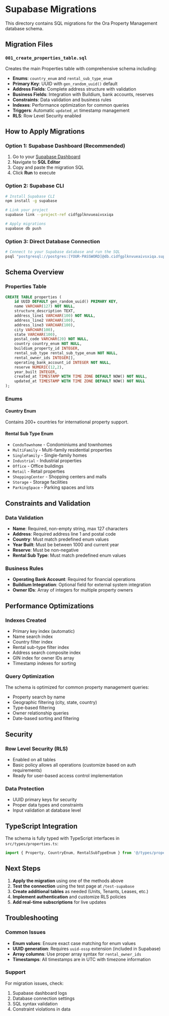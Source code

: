 # Supabase Migrations

This directory contains SQL migrations for the Ora Property Management database schema.

## Migration Files

### `001_create_properties_table.sql`

Creates the main Properties table with comprehensive schema including:

- **Enums**: `country_enum` and `rental_sub_type_enum`
- **Primary Key**: UUID with `gen_random_uuid()` default
- **Address Fields**: Complete address structure with validation
- **Business Fields**: Integration with Buildium, bank accounts, reserves
- **Constraints**: Data validation and business rules
- **Indexes**: Performance optimization for common queries
- **Triggers**: Automatic `updated_at` timestamp management
- **RLS**: Row Level Security enabled

## How to Apply Migrations

### Option 1: Supabase Dashboard (Recommended)

1. Go to your [Supabase Dashboard](https://supabase.com/dashboard/project/cidfgplknvueaivsxiqa)
2. Navigate to **SQL Editor**
3. Copy and paste the migration SQL
4. Click **Run** to execute

### Option 2: Supabase CLI

```bash
# Install Supabase CLI
npm install -g supabase

# Link your project
supabase link --project-ref cidfgplknvueaivsxiqa

# Apply migrations
supabase db push
```

### Option 3: Direct Database Connection

```bash
# Connect to your Supabase database and run the SQL
psql "postgresql://postgres:[YOUR-PASSWORD]@db.cidfgplknvueaivsxiqa.supabase.co:5432/postgres"
```

## Schema Overview

### Properties Table

```sql
CREATE TABLE properties (
    id UUID DEFAULT gen_random_uuid() PRIMARY KEY,
    name VARCHAR(127) NOT NULL,
    structure_description TEXT,
    address_line1 VARCHAR(100) NOT NULL,
    address_line2 VARCHAR(100),
    address_line3 VARCHAR(100),
    city VARCHAR(100),
    state VARCHAR(100),
    postal_code VARCHAR(20) NOT NULL,
    country country_enum NOT NULL,
    buildium_property_id INTEGER,
    rental_sub_type rental_sub_type_enum NOT NULL,
    rental_owner_ids INTEGER[],
    operating_bank_account_id INTEGER NOT NULL,
    reserve NUMERIC(12,2),
    year_built INTEGER,
    created_at TIMESTAMP WITH TIME ZONE DEFAULT NOW() NOT NULL,
    updated_at TIMESTAMP WITH TIME ZONE DEFAULT NOW() NOT NULL
);
```

### Enums

#### Country Enum

Contains 200+ countries for international property support.

#### Rental Sub Type Enum

- `CondoTownhome` - Condominiums and townhomes
- `MultiFamily` - Multi-family residential properties
- `SingleFamily` - Single-family homes
- `Industrial` - Industrial properties
- `Office` - Office buildings
- `Retail` - Retail properties
- `ShoppingCenter` - Shopping centers and malls
- `Storage` - Storage facilities
- `ParkingSpace` - Parking spaces and lots

## Constraints and Validation

### Data Validation

- **Name**: Required, non-empty string, max 127 characters
- **Address**: Required address line 1 and postal code
- **Country**: Must match predefined enum values
- **Year Built**: Must be between 1000 and current year
- **Reserve**: Must be non-negative
- **Rental Sub Type**: Must match predefined enum values

### Business Rules

- **Operating Bank Account**: Required for financial operations
- **Buildium Integration**: Optional field for external system integration
- **Owner IDs**: Array of integers for multiple property owners

## Performance Optimizations

### Indexes Created

- Primary key index (automatic)
- Name search index
- Country filter index
- Rental sub-type filter index
- Address search composite index
- GIN index for owner IDs array
- Timestamp indexes for sorting

### Query Optimization

The schema is optimized for common property management queries:

- Property search by name
- Geographic filtering (city, state, country)
- Type-based filtering
- Owner relationship queries
- Date-based sorting and filtering

## Security

### Row Level Security (RLS)

- Enabled on all tables
- Basic policy allows all operations (customize based on auth requirements)
- Ready for user-based access control implementation

### Data Protection

- UUID primary keys for security
- Proper data types and constraints
- Input validation at database level

## TypeScript Integration

The schema is fully typed with TypeScript interfaces in `src/types/properties.ts`:

```typescript
import { Property, CountryEnum, RentalSubTypeEnum } from '@/types/properties';
```

## Next Steps

1. **Apply the migration** using one of the methods above
2. **Test the connection** using the test page at `/test-supabase`
3. **Create additional tables** as needed (Units, Tenants, Leases, etc.)
4. **Implement authentication** and customize RLS policies
5. **Add real-time subscriptions** for live updates

## Troubleshooting

### Common Issues

- **Enum values**: Ensure exact case matching for enum values
- **UUID generation**: Requires `uuid-ossp` extension (included in Supabase)
- **Array columns**: Use proper array syntax for `rental_owner_ids`
- **Timestamps**: All timestamps are in UTC with timezone information

### Support

For migration issues, check:

1. Supabase dashboard logs
2. Database connection settings
3. SQL syntax validation
4. Constraint violations in data
